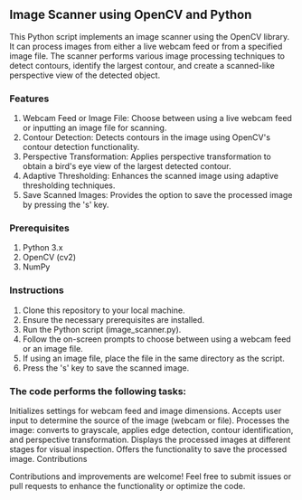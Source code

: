 ## Image Scanner using OpenCV and Python

This Python script implements an image scanner using the OpenCV library. It can process images from either a live webcam feed or from a specified image file. The scanner performs various image processing techniques to detect contours, identify the largest contour, and create a scanned-like perspective view of the detected object.

### Features

1. Webcam Feed or Image File: Choose between using a live webcam feed or inputting an image file for scanning.
2. Contour Detection: Detects contours in the image using OpenCV's contour detection functionality.
3. Perspective Transformation: Applies perspective transformation to obtain a bird's eye view of the largest detected contour.
4. Adaptive Thresholding: Enhances the scanned image using adaptive thresholding techniques.
5. Save Scanned Images: Provides the option to save the processed image by pressing the 's' key.

### Prerequisites
1. Python 3.x
2. OpenCV (cv2)
3. NumPy

### Instructions
1. Clone this repository to your local machine.
2. Ensure the necessary prerequisites are installed.
3. Run the Python script (image_scanner.py).
4. Follow the on-screen prompts to choose between using a webcam feed or an image file.
5. If using an image file, place the file in the same directory as the script.
6. Press the 's' key to save the scanned image.

### The code performs the following tasks:

Initializes settings for webcam feed and image dimensions.
Accepts user input to determine the source of the image (webcam or file).
Processes the image: converts to grayscale, applies edge detection, contour identification, and perspective transformation.
Displays the processed images at different stages for visual inspection.
Offers the functionality to save the processed image.
Contributions

Contributions and improvements are welcome! Feel free to submit issues or pull requests to enhance the functionality or optimize the code.
